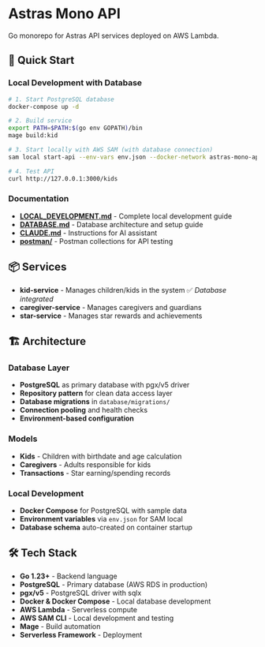 # Astras Mono API

Go monorepo for Astras API services deployed on AWS Lambda.

## 🚀 Quick Start

### Local Development with Database
```bash
# 1. Start PostgreSQL database
docker-compose up -d

# 2. Build service
export PATH=$PATH:$(go env GOPATH)/bin
mage build:kid

# 3. Start locally with AWS SAM (with database connection)
sam local start-api --env-vars env.json --docker-network astras-mono-api_astras-network --port 3000

# 4. Test API
curl http://127.0.0.1:3000/kids
```

### Documentation
- **[LOCAL_DEVELOPMENT.md](LOCAL_DEVELOPMENT.md)** - Complete local development guide
- **[DATABASE.md](DATABASE.md)** - Database architecture and setup guide
- **[CLAUDE.md](CLAUDE.md)** - Instructions for AI assistant
- **[postman/](postman/)** - Postman collections for API testing

## 📦 Services
- **kid-service** - Manages children/kids in the system ✅ *Database integrated*
- **caregiver-service** - Manages caregivers and guardians  
- **star-service** - Manages star rewards and achievements

## 🏗️ Architecture

### Database Layer
- **PostgreSQL** as primary database with pgx/v5 driver
- **Repository pattern** for clean data access layer
- **Database migrations** in `database/migrations/`
- **Connection pooling** and health checks
- **Environment-based configuration**

### Models
- **Kids** - Children with birthdate and age calculation
- **Caregivers** - Adults responsible for kids
- **Transactions** - Star earning/spending records

### Local Development
- **Docker Compose** for PostgreSQL with sample data
- **Environment variables** via `env.json` for SAM local
- **Database schema** auto-created on container startup

## 🛠️ Tech Stack
- **Go 1.23+** - Backend language
- **PostgreSQL** - Primary database (AWS RDS in production)
- **pgx/v5** - PostgreSQL driver with sqlx
- **Docker & Docker Compose** - Local database development
- **AWS Lambda** - Serverless compute
- **AWS SAM CLI** - Local development and testing
- **Mage** - Build automation
- **Serverless Framework** - Deployment
